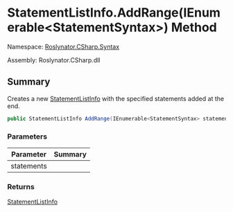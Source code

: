 # StatementListInfo\.AddRange\(IEnumerable\<StatementSyntax>\) Method

Namespace: [Roslynator.CSharp.Syntax](../../README.md)

Assembly: Roslynator\.CSharp\.dll

## Summary

Creates a new [StatementListInfo](../README.md) with the specified statements added at the end\.

```csharp
public StatementListInfo AddRange(IEnumerable<StatementSyntax> statements)
```

### Parameters

| Parameter | Summary |
| --------- | ------- |
| statements | |

### Returns

[StatementListInfo](../README.md)




